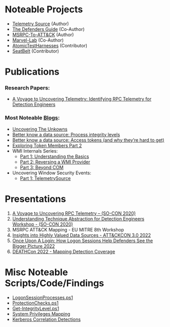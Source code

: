 # Noteable Projects
* [Telemetry Source](https://github.com/jsecurity101/TelemetrySource) (Author)
* [The Defenders Guide](https://github.com/Defenders-Guide/TheDefendersGuide) (Co-Author)
* [MSRPC-To-ATT&CK](https://github.com/jsecurity101/MSRPC-to-ATTACK) (Author)
* [Marvel-Lab](https://github.com/jsecurity101/Marvel-Lab) (Co-Author)
* [AtomicTestHarnesses](https://github.com/redcanaryco/AtomicTestHarnesses) (Contributor)
* [SeatBelt](https://github.com/GhostPack/Seatbelt) (Contributor)

# Publications
### Research Papers:
* [A Voyage to Uncovering Telemetry: Identifying RPC Telemetry for Detection Engineers](https://specterops.io/wp-content/uploads/sites/3/2022/06/RPC_for_Detection_Engineers.pdf)

### Most Noteable [Blogs](https://medium.com/@jsecurity101):
* [Uncovering The Unkowns](https://jsecurity101.medium.com/uncovering-the-unknowns-a47c93bb6971)
* [Better know a data source: Process integrity levels](https://jsecurity101.medium.com/better-know-a-data-source-process-integrity-levels-8338f3b74990)
* [Better know a data source: Access tokens (and why they’re hard to get)](https://jsecurity101.medium.com/better-know-a-data-source-access-tokens-and-why-theyre-hard-to-get-7bc951eae0b9)
* [Exploring Token Members Part 2](https://jsecurity101.medium.com/exploring-token-members-part-2-2a09d13cbb3)
* WMI Internals Series: 
    * [Part 1: Understanding the Basics](https://jsecurity101.medium.com/wmi-internals-part-1-41bb97e7f5eb)
    * [Part 2: Reversing a WMI Provider](https://jsecurity101.medium.com/wmi-internals-part-2-522f3e97709a)
    * [Part 3: Beyond COM](https://jsecurity101.medium.com/wmi-internals-part-3-38e5dad016be)
* Uncovering Window Security Events: 
   * [Part 1: TelemetrySource](https://posts.specterops.io/uncovering-window-security-events-ab72e1ec745c)

# Presentations
1. [A Voyage to Uncovering RPC Telemetry – (SO-CON 2020)](https://www.youtube.com/watch?v=TEHQwgd7i7Y)
2. [Understanding Technique Abstraction for Detection Engineers Workshop - (SO-CON 2020)](https://www.youtube.com/watch?v=Xxj-jvNQWHU&t=45s)
3. MSRPC ATT&CK Mapping - EU MITRE 8th Workshop
4. [Insights into Highly Valued Data Sources - ATT&CKCON 3.0 2022](https://www.youtube.com/watch?v=ba2e9pWxboU&t=864s)
5. [Once Upon A Login: How Logon Sessions Help Defenders See the Bigger Picture 2022](https://youtu.be/dFw5eoWSXWg?t=10552)
5. [DEATHCon 2022 - Mapping Detection Coverage](https://youtu.be/tNfWSE4M4qg)

# Misc Noteable Scripts/Code/Findings
* [LogonSessionProcesses.ps1](https://gist.github.com/jsecurity101/12e75415b35a5d220d13674e9ed43373)
* [ProtectionChecks.ps1](https://gist.github.com/jsecurity101/6b9e87f5a428f31d41ffc8c1ee05a999)
* [Get-IntegrityLevel.ps1](https://gist.github.com/jsecurity101/5ef14a0b537af36ce448b28c707c6976)
* [System Privileges Mapping](https://gist.github.com/jsecurity101/0615700b5d53e599b483f13220634622)
* [Kerberos Correlation Detections](https://gist.github.com/jsecurity101/4f82d1ec608671bdf722a43b9291a8ba)

